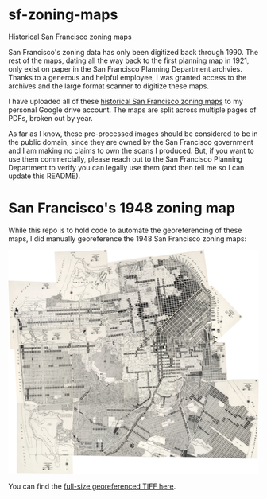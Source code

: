 # sf-zoning-maps

Historical San Francisco zoning maps

San Francisco's zoning data has only been digitized back through 1990. The
rest of the maps, dating all the way back to the first planning map in 1921,
only exist on paper in the San Francisco Planning Department archvies. Thanks
to a generous and helpful employee, I was granted access to the archives and
the large format scanner to digitize these maps.

I have uploaded all of these [historical San Francisco zoning maps](https://drive.google.com/drive/folders/10p74RwqmzeQFBrBqjxXdmEOUREx0BLgO?usp=sharing)
to my personal Google drive account. The maps are split across multiple pages
of PDFs, broken out by year.

As far as I know, these pre-processed images should be considered to be in
the public domain, since they are owned by the San Francisco government and
I am making no claims to own the scans I produced. But, if you want to use
them commercially, please reach out to the San Francisco Planning Department
to verify you can legally use them (and then tell me so I can update this
README).

# San Francisco's 1948 zoning map

While this repo is to hold code to automate the georeferencing of these maps,
I did manually georeference the 1948 San Francisco zoning maps:

![1948 San Francisco zoning map](static/1948-small.png)

You can find the [full-size georeferenced TIFF here](https://drive.google.com/file/d/1vSt8paklIS0jysDDiCCsai9hAQxlpYus/view?usp=sharing).
